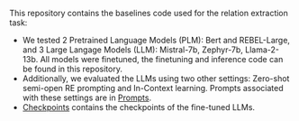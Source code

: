 This repository contains the baselines code used for the relation extraction task: 
* We tested 2 Pretrained Language Models (PLM): Bert and REBEL-Large, and 3 Large Langage Models (LLM): Mistral-7b, Zephyr-7b, Llama-2-13b. All models were finetuned, the finetuning and inference code can be found in this repository.
* Additionally, we evaluated the LLMs using two other settings: Zero-shot semi-open RE prompting and In-Context learning. Prompts associated with these settings are in [Prompts](Prompts.txt).
* [Checkpoints](Code/RE-Baselines/Checkpoints) contains the checkpoints of the fine-tuned LLMs.

